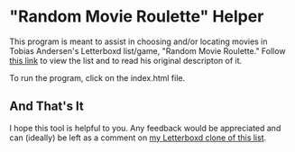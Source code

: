 # "Random Movie Roulette" Helper

This program is meant to assist in choosing and/or locating movies in Tobias Andersen's Letterboxd list/game, "Random Movie Roulette." Follow [this link](https://letterboxd.com/tobiasandersen2/list/random-movie-roulette/) to view the list and to read his original descripton of it.

To run the program, click on the index.html file.

## And That's It

I hope this tool is helpful to you. Any feedback would be appreciated and can (ideally) be left as a comment on [my Letterboxd clone of this list](https://letterboxd.com/zachary_white/list/random-movie-roulette-with-number-locator/).
